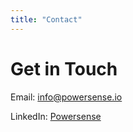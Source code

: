 ```yaml
---
title: "Contact"
---
```

# Get in Touch

Email: [info@powersense.io](mailto:info@powersense.io)

LinkedIn: [Powersense](https://www.linkedin.com/company/powersense-io)
